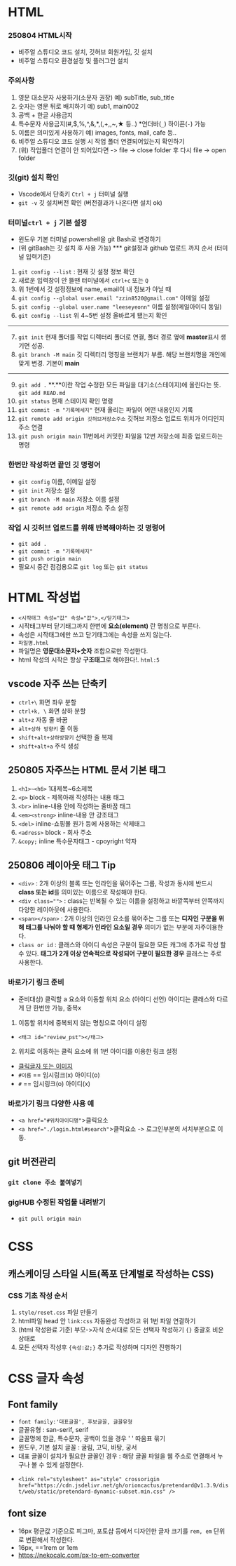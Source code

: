 # HTML
### 250804 HTML시작
* 비주얼 스튜디오 코드 설치, 깃허브 회원가입, 깃 설치
* 비주얼 스튜디오 환경설정 및 플러그인 설치
### 주의사항
1. 영문 대소문자 사용하기(소문자 권장) 예) subTitle, sub_title
2. 숫자는 영문 뒤로 배치하기 예) sub1, main002
3. 공백 + 한글 사용금지
4. 특수문자 사용금지(#,$,%,^,&,*,(,+,\,~,★ 등..) *언더바(`_`) 하이픈(`-`) 가능
5. 이름은 의미있게 사용하기 예) images, fonts, mail, cafe 등..
6. 비주얼 스튜디오 코드 실행 시 작업 폴더 연결되어있는지 확인하기
7. (위) 작업폴더 연결이 안 되어있다면 -> file -> close folder 후 다시 file -> open folder
### 깃(git) 설치 확인
* Vscode에서 단축키 `Ctrl + j` 터미널 실행 
* `git -v` 깃 설치버전 확인 (버전결과가 나온다면 설치 ok)
### 터미널`ctrl + j` 기본 설정
* 윈도우 기본 터미널 powershell을 git Bash로 변경하기
* (위 gitBash는 깃 설치 후 사용 가능)
*** git설정과 github 업로드 까지 순서 (터미널 입력기준)
1. `git config --list` : 현재 깃 설정 정보 확인
2. 새로운 입력창이 안 뜰땐 터미널에서 `ctrl+c` 또는 `Q`
3. 위 1번에서 깃 설정정보에 name, email이 내 정보가 아닐 때
4. `git config --global user.email "zzin8520@gmail.com"` 이메일 설정
5. `git config --global user.name "leeseyeonn"` 이름 설정(메일아이디 동일)
6. `git config --list` 위 4~5번 설정 올바르게 됐는지 확인
---
7. `git init` 현재 폴더를 작업 디렉터리 폴더로 연결, 폴더 경로 옆에 **master**표시 생기면 성공.
8. `git branch -M main` 깃 디렉터리 명칭을 브랜치가 부름. 해당 브랜치명을 개인에 맞게 변경. 기본이 **main** 
---
9. `git add .` **.**이란 작업 수정한 모든 파일을 대기소(스테이지)에 올린다는 뜻. `git add READ.md` 
10. `git status` 현재 스테이지 확인 명령
11. `git commit -m "기록메세지"` 현재 올리는 파일이 어떤 내용인지 기록
12. `git remote add origin 깃허브저장소주소` 깃허브 저장소 업로드 위치가 어디인지 주소 연결
13. `git push origin main` 11번에서 커밋한 파일을 12번 저장소에 최종 업로드하는 명령
### 한번만 작성하면 끝인 깃 명령어
* `git config` 이름, 이메일 설정
* `git init` 저장소 설정
* `git branch -M main` 저장소 이름 설정
* `git remote add origin` 저장소 주소 설정
### 작업 시 깃허브 업로드를 위해 반복해야하는 깃 명령어
* `git add .`
* `git commit -m "기록메세지"`
* `git push origin main`
* 필요시 중간 점검용으로 `git log` 또는  `git status` 
# HTML 작성법
* `<시작태그 속성="값" 속성="값">,</닫기태그>`
* 시작태그부터 닫기태그까지 한번에 **요소(element)** 란 명칭으로 부른다.
* 속성은 시작태그에만 쓰고 닫기태그에는 속성을 쓰지 않는다.
* `파일명.html`
* 파일명은 **영문대소문자+숫자** 조합으로만 작성한다.
* html 작성의 시작은 항상 **구조태그**로 해야한다!. `html:5`
## vscode 자주 쓰는 단축키
* `ctrl+\` 화면 좌우 분할
* `ctrl+k, \` 화면 상하 분할
* `alt+z` 자동 줄 바꿈
* `alt+상하 방향키` 줄 이동
* `shift+alt+상하방향키` 선택한 줄 복제
* `shift+alt+a` 주석 생성
## 250805 자주쓰는 HTML 문서 기본 태그
1. `<h1>~<h6>` 1대제목~6소제목
2. `<p>` block - 제목아래 작성하는 내용 태그
3. `<br>` inline-내용 안에 작성하는 줄바꿈 태그
4. `<em><strong>` inline-내용 안 강조태그
5. `<del>` inline-쇼핑몰 원가 등에 사용하는 삭제태그
6. `<adress>` block - 회사 주소
7. `&copy;` inline 특수문자태그 - cpoyright 약자
## 250806 레이아웃 태그 Tip
* `<div>` : 2개 이상의 블록 또는 인라인을 묶어주는 그룹, 작성과 동시에 반드시 **class 또는 id**를 의미있는 이름으로 작성해야 한다.
* `<div class="">` : class는 반복될 수 있는 이름을 설정하고 바깥쪽부터 안쪽까지 다양한 레이아웃에 사용한다.
* `<span></span>` : 2개 이상의 인라인 요소를 묶어주는 그룹 또는 **디자인 구분을 위해 태그를 나눠야 할 때 형제가 인라인 요소일 경우** 의미가 없는 부분에 자주이용한다. 
* `class or id` : 클래스와 아이디 속성은 구분이 필요한 모든 캐그에 추가로 작성 할 수 있다. **태그가 2개 이상 연속적으로 작성되어 구분이 필요한 경우** 클래스는 주로 사용한다. 
### 바로가기 링크 준비
* 준비대상) 클릭할 a 요소와 이동할 위치 요소 (아이디 선언) 아이디는 클래스와 다르게 단 한번만 가능, 중복x 
1. 이동할 위치에 중복되지 않는 명칭으로 아이디 설정
* `<태그 id="review_pst"></태그>`
2. 위치로 이동하는 클릭 요소에 위 1번 아이디를 이용한 링크 설정
* <a href="#review_pst">클릭글자 또는 이미지</a>
* `#이름` == 임시링크(x) 아이디(o)
* `#` == 임시링크(o) 아이디(x)
### 바로가기 링크 다양한 사용 예
* `<a href="#위치아이디명"`>클릭요소</a>
*  `<a href="./login.html#search"`>클릭요소</a> -> 로그인부분의 서치부분으로 이동.
## git 버전관리
### `git clone 주소 붙여넣기` 
### gigHUB 수정된 작업물 내려받기
* `git pull origin main`
# CSS
## 캐스케이딩 스타일 시트(폭포 단계별로 작성하는 CSS)
### CSS 기초 작성 순서
1. `style/reset.css` 파일 만들기
2. html파일 head 안 `link:css` 자동완성 작성하고 위 1번 파일 연결하기
3. (html 작성완료 기준) 부모->자식 순서대로 모든 선택자 작성하기 `{}` 중괄호 비운 상태로
4. 모든 선택자 작성후 `{속성:값;}` 추가로 작성하며 디자인 진행하기
# CSS 글자 속성
## Font family
* `font family:'대표글꼴', 후보글꼴, 글꼴유형`
* 글꼴유형 : san-serif, serif
* 글꼴명에 한글, 특수문자, 공백이 있을 경우 ' ' 따옴표 묶기
* 윈도우, 기본 설치 글꼴 : 굴림, 고딕, 바탕, 궁서
* 대표 글꼴이 설치가 필요한 글꼴인 경우 : 해당 글꼴 파일을 웹 주소로 연결해서 누구나 볼 수 있게 설정한다.
<!--프리텐다드(v1.3.9) 웹글꼴 연결주소-->
* `<link rel="stylesheet" as="style" crossorigin href="https://cdn.jsdelivr.net/gh/orioncactus/pretendard@v1.3.9/dist/web/static/pretendard-dynamic-subset.min.css" />`
## font size
* 16px 평균값 기준으로 피그마, 포토샵 등에서 디자인한 글자 크기를 `rem, em` 단위로 변환해서 작성한다. 
* 16px, ==1rem or 1em
* https://nekocalc.com/px-to-em-converter <!-- px 값을 em 단위로 변환하는 사이트 -->